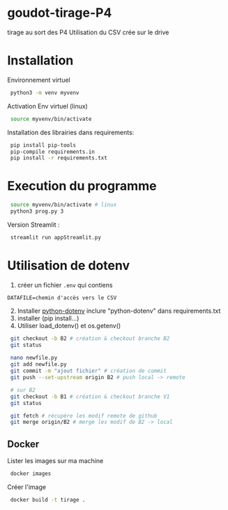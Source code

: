 # goudot-tirage-P4

tirage au sort des P4
Utilisation du CSV crée sur le drive

# Installation
Environnement virtuel
```bash
 python3 -m venv myvenv
```
Activation Env virtuel (linux)
```bash
 source myvenv/bin/activate
```
Installation des librairies dans requirements:
```bash
 pip install pip-tools
 pip-compile requirements.in
 pip install -r requirements.txt
```

# Execution du programme
```bash
 source myvenv/bin/activate # linux
 python3 prog.py 3
```

Version Streamlit : 
```bash
 streamlit run appStreamlit.py
```

# Utilisation de dotenv

1) créer un fichier `.env` qui contiens
```text
DATAFILE=chemin d'accès vers le CSV
```
2) Installer [python-dotenv](https://pypi.org/project/python-dotenv/)
   inclure "python-dotenv" dans requirements.txt
3) installer (pip install...)
4) Utiliser load_dotenv() et os.getenv()


```bash
 git checkout -b B2 # création & checkout branche B2
 git status
 
 nano newfile.py
 git add newfile.py
 git commit -m "ajout fichier" # création de commit
 git push --set-upstream origin B2 # push local -> remote

 # sur B2
 git checkout -b B1 # création & checkout branche V1
 git status

 git fetch # récupère les modif remote de github
 git merge origin/B2 # merge les modif de B2 -> local

```

## Docker

Lister les images sur ma machine
```bash
 docker images
```
Créer l'image
```bash
 docker build -t tirage .
```
